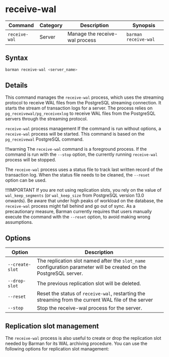 # receive-wal

|**Command** | **Category** |  **Description**| **Synopsis**|
|------------|--------------|-----------------|----------|
|`receive-wal`|Server|Manage the receive-wal process|`barman receive-wal`|

## Syntax

```bash
barman receive-wal <server_name>
```


## Details

This command manages the `receive-wal` process, which uses the streaming protocol to receive WAL files from the PostgreSQL streaming connection.  It starts the stream of transaction logs for a server. The process relies on `pg_receivewal/pg_receivexlog` to receive WAL files from the PostgreSQL servers through the streaming protocol.

`receive-wal` process management
If the command is run without options, a `receive-wal` process will be started. This command is based on the `pg_receivewal` PostgreSQL command.

!!!warning
    The `receive-wal` command is a foreground process.  If the command is run with the `--stop` option, the currently running `receive-wal` process will be stopped.

The `receive-wal` process uses a status file to track last written record of the transaction log. When the status file needs to be cleaned, the `--reset` option can be used.

!!!IMPORTANT
    If you are not using replication slots, you rely on the value of `wal_keep_segments` (or `wal_keep_size` from PostgreSQL version 13.0 onwards). Be aware that under high peaks of workload on the database, the `receive-wal` process might fall behind and go out of sync. As a precautionary measure, Barman currently requires that users manually execute the command with the `--reset` option, to avoid making wrong assumptions.

## Options

|**Option**|**Description**|
|----------|---------------|
|`--create-slot`|The replication slot named after the `slot_name` configuration parameter will be created on the PostgreSQL server.|
|`--drop-slot`|The previous replication slot will be deleted.|
|`--reset`|Reset the status of `receive-wal`, restarting the streaming from the current WAL file of the server|
|`--stop`|Stop the receive-wal process for the server.|

## Replication slot management
The `receive-wal` process is also useful to create or drop the replication slot needed by Barman for its WAL archiving procedure.  You can use the following options for replication slot management: